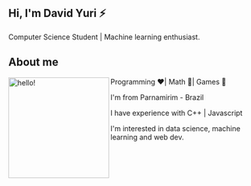 ## Hi, I'm David Yuri ⚡

Computer Science Student | Machine learning enthusiast.

## About me
<p>
  <img width="200" alt="hello!" align="left" src="https://media4.giphy.com/media/du3J3cXyzhj75IOgvA/giphy.gif?cid=ecf05e47ucxd3vpt5am3xeh5v8c1n0qhd80gi4hxib6lnwsa&rid=giphy.gif">
</p>

Programming ❤️| Math 💙| Games 💚

I'm from Parnamirim - Brazil  

I have experience with C++ | Javascript  

I'm interested in data science, machine learning and web dev.


